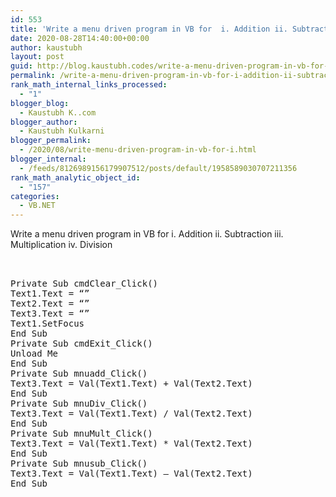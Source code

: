 ```yaml
---
id: 553
title: 'Write a menu driven program in VB for  i. Addition ii. Subtraction iii. Multiplication iv. Division'
date: 2020-08-28T14:40:00+00:00
author: kaustubh
layout: post
guid: http://blog.kaustubh.codes/write-a-menu-driven-program-in-vb-for-i-addition-ii-subtraction-iii-multiplication-iv-division/
permalink: /write-a-menu-driven-program-in-vb-for-i-addition-ii-subtraction-iii-multiplication-iv-division/
rank_math_internal_links_processed:
  - "1"
blogger_blog:
  - Kaustubh K..com
blogger_author:
  - Kaustubh Kulkarni
blogger_permalink:
  - /2020/08/write-menu-driven-program-in-vb-for-i.html
blogger_internal:
  - /feeds/8126989156179907512/posts/default/1958589030707211356
rank_math_analytic_object_id:
  - "157"
categories:
  - VB.NET
---
```

Write a menu driven program in VB for i. Addition ii. Subtraction iii. Multiplication iv. Division 

<pre><br /><br />Private Sub cmdClear_Click()<br />Text1.Text = “”<br />Text2.Text = “”<br />Text3.Text = “”<br />Text1.SetFocus<br />End Sub<br />Private Sub cmdExit_Click()<br />Unload Me<br />End Sub<br />Private Sub mnuadd_Click()<br />Text3.Text = Val(Text1.Text) + Val(Text2.Text)<br />End Sub<br />Private Sub mnuDiv_Click()<br />Text3.Text = Val(Text1.Text) / Val(Text2.Text)<br />End Sub<br />Private Sub mnuMult_Click()<br />Text3.Text = Val(Text1.Text) * Val(Text2.Text)<br />End Sub<br />Private Sub mnusub_Click()<br />Text3.Text = Val(Text1.Text) – Val(Text2.Text)<br />End Sub<br /><br /><br /><br /><br /></pre>